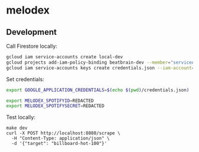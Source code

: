 # melodex

## Development

Call Firestore locally:

```sh
gcloud iam service-accounts create local-dev
gcloud projects add-iam-policy-binding beatbrain-dev --member="serviceAccount:local-dev@beatbrain-dev.iam.gserviceaccount.com" --role="roles/owner"
gcloud iam service-accounts keys create credentials.json --iam-account=local-dev@beatbrain-dev.iam.gserviceaccount.com
```

Set credentials:

```sh
export GOOGLE_APPLICATION_CREDENTIALS=$(echo $(pwd)/credentials.json)

export MELODEX_SPOTIFYID=REDACTED
export MELODEX_SPOTIFYSECRET=REDACTED
```

Test locally:

```
make dev
curl -X POST http://localhost:8080/scrape \
  -H "Content-Type: application/json" \
  -d '{"target": "billboard-hot-100"}'
```
